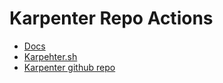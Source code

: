 # Karpenter Repo Actions

- [Docs](https://docs.github.com/en/actions/sharing-automations/reusing-workflows)
- [Karpehter.sh](https://karpenter.sh/)
- [Karpenter github repo](https://github.com/aws/karpenter-provider-aws/tree/main)
